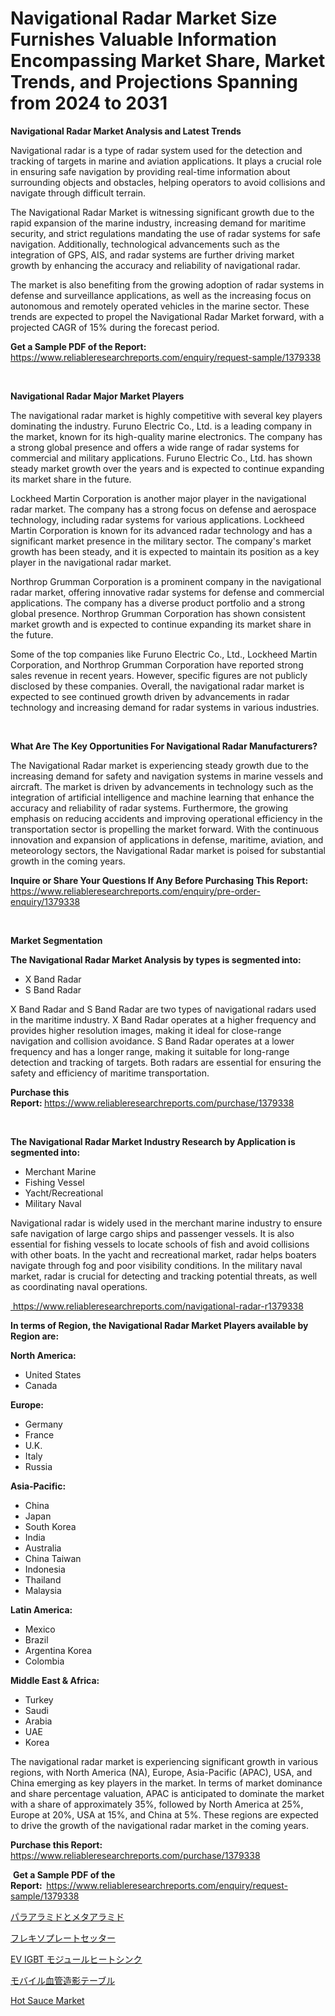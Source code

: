 <p><h1>Navigational Radar Market Size Furnishes Valuable Information Encompassing Market Share, Market Trends, and Projections Spanning from 2024 to 2031</h1></p><p><strong>Navigational Radar Market Analysis and Latest Trends</strong></p>
<p><p>Navigational radar is a type of radar system used for the detection and tracking of targets in marine and aviation applications. It plays a crucial role in ensuring safe navigation by providing real-time information about surrounding objects and obstacles, helping operators to avoid collisions and navigate through difficult terrain.</p><p>The Navigational Radar Market is witnessing significant growth due to the rapid expansion of the marine industry, increasing demand for maritime security, and strict regulations mandating the use of radar systems for safe navigation. Additionally, technological advancements such as the integration of GPS, AIS, and radar systems are further driving market growth by enhancing the accuracy and reliability of navigational radar.</p><p>The market is also benefiting from the growing adoption of radar systems in defense and surveillance applications, as well as the increasing focus on autonomous and remotely operated vehicles in the marine sector. These trends are expected to propel the Navigational Radar Market forward, with a projected CAGR of 15% during the forecast period.</p></p>
<p><strong>Get a Sample PDF of the Report:&nbsp;</strong> <a href="https://www.reliableresearchreports.com/enquiry/request-sample/1379338">https://www.reliableresearchreports.com/enquiry/request-sample/1379338</a></p>
<p>&nbsp;</p>
<p><strong>Navigational Radar Major Market Players</strong></p>
<p><p>The navigational radar market is highly competitive with several key players dominating the industry. Furuno Electric Co., Ltd. is a leading company in the market, known for its high-quality marine electronics. The company has a strong global presence and offers a wide range of radar systems for commercial and military applications. Furuno Electric Co., Ltd. has shown steady market growth over the years and is expected to continue expanding its market share in the future.</p><p>Lockheed Martin Corporation is another major player in the navigational radar market. The company has a strong focus on defense and aerospace technology, including radar systems for various applications. Lockheed Martin Corporation is known for its advanced radar technology and has a significant market presence in the military sector. The company's market growth has been steady, and it is expected to maintain its position as a key player in the navigational radar market.</p><p>Northrop Grumman Corporation is a prominent company in the navigational radar market, offering innovative radar systems for defense and commercial applications. The company has a diverse product portfolio and a strong global presence. Northrop Grumman Corporation has shown consistent market growth and is expected to continue expanding its market share in the future.</p><p>Some of the top companies like Furuno Electric Co., Ltd., Lockheed Martin Corporation, and Northrop Grumman Corporation have reported strong sales revenue in recent years. However, specific figures are not publicly disclosed by these companies. Overall, the navigational radar market is expected to see continued growth driven by advancements in radar technology and increasing demand for radar systems in various industries.</p></p>
<p>&nbsp;</p>
<p><strong>What Are The Key Opportunities For Navigational Radar Manufacturers?</strong></p>
<p><p>The Navigational Radar market is experiencing steady growth due to the increasing demand for safety and navigation systems in marine vessels and aircraft. The market is driven by advancements in technology such as the integration of artificial intelligence and machine learning that enhance the accuracy and reliability of radar systems. Furthermore, the growing emphasis on reducing accidents and improving operational efficiency in the transportation sector is propelling the market forward. With the continuous innovation and expansion of applications in defense, maritime, aviation, and meteorology sectors, the Navigational Radar market is poised for substantial growth in the coming years.</p></p>
<p><strong>Inquire or Share Your Questions If Any Before Purchasing This Report:</strong> <a href="https://www.reliableresearchreports.com/enquiry/pre-order-enquiry/1379338">https://www.reliableresearchreports.com/enquiry/pre-order-enquiry/1379338</a></p>
<p>&nbsp;</p>
<p><strong>Market Segmentation</strong></p>
<p><strong>The Navigational Radar Market Analysis by types is segmented into:</strong></p>
<p><ul><li>X Band Radar</li><li>S Band Radar</li></ul></p>
<p><p>X Band Radar and S Band Radar are two types of navigational radars used in the maritime industry. X Band Radar operates at a higher frequency and provides higher resolution images, making it ideal for close-range navigation and collision avoidance. S Band Radar operates at a lower frequency and has a longer range, making it suitable for long-range detection and tracking of targets. Both radars are essential for ensuring the safety and efficiency of maritime transportation.</p></p>
<p><strong>Purchase this Report:&nbsp;</strong><a href="https://www.reliableresearchreports.com/purchase/1379338">https://www.reliableresearchreports.com/purchase/1379338</a></p>
<p>&nbsp;</p>
<p><strong>The Navigational Radar Market Industry Research by Application is segmented into:</strong></p>
<p><ul><li>Merchant Marine</li><li>Fishing Vessel</li><li>Yacht/Recreational</li><li>Military Naval</li></ul></p>
<p><p>Navigational radar is widely used in the merchant marine industry to ensure safe navigation of large cargo ships and passenger vessels. It is also essential for fishing vessels to locate schools of fish and avoid collisions with other boats. In the yacht and recreational market, radar helps boaters navigate through fog and poor visibility conditions. In the military naval market, radar is crucial for detecting and tracking potential threats, as well as coordinating naval operations.</p></p>
<p><a href="https://www.reliableresearchreports.com/navigational-radar-r1379338">&nbsp;https://www.reliableresearchreports.com/navigational-radar-r1379338</a></p>
<p><strong>In terms of Region, the Navigational Radar Market Players available by Region are:</strong></p>
<p>
    <p> <strong> North America: </strong>
        <ul>
            <li>United States</li>
            <li>Canada</li>
        </ul>
        </p> 
    <p> <strong> Europe: </strong>
        <ul>
            <li>Germany</li>
            <li>France</li>
            <li>U.K.</li>
            <li>Italy</li>
            <li>Russia</li>
        </ul>
        </p> 
    <p> <strong> Asia-Pacific: </strong>
        <ul>
            <li>China</li>
            <li>Japan</li>
            <li>South Korea</li>
            <li>India</li>
            <li>Australia</li>
            <li>China Taiwan</li>
            <li>Indonesia</li>
            <li>Thailand</li>
            <li>Malaysia</li>
        </ul>
        </p> 
    <p> <strong> Latin America: </strong>
        <ul>
            <li>Mexico</li>
            <li>Brazil</li>
            <li>Argentina Korea</li>
            <li>Colombia</li>
        </ul>
        </p> 
    <p> <strong> Middle East & Africa: </strong>
        <ul>
            <li>Turkey</li>
            <li>Saudi</li>
            <li>Arabia</li>
            <li>UAE</li>
            <li>Korea</li>
        </ul>
    </p>
    </p>
<p><p>The navigational radar market is experiencing significant growth in various regions, with North America (NA), Europe, Asia-Pacific (APAC), USA, and China emerging as key players in the market. In terms of market dominance and share percentage valuation, APAC is anticipated to dominate the market with a share of approximately 35%, followed by North America at 25%, Europe at 20%, USA at 15%, and China at 5%. These regions are expected to drive the growth of the navigational radar market in the coming years.</p></p>
<p><strong>Purchase this Report: </strong><a href="https://www.reliableresearchreports.com/purchase/1379338">https://www.reliableresearchreports.com/purchase/1379338</a></p>
<p>&nbsp;<strong>Get a Sample PDF of the Report:&nbsp;&nbsp;</strong><a href="https://www.reliableresearchreports.com/enquiry/request-sample/1379338">https://www.reliableresearchreports.com/enquiry/request-sample/1379338</a></p>
<p><strong></strong></p>
<p><p><a href="https://github.com/one-cool-chick/Market-Research-Report-List-2/blob/main/7383128152748.md">パラアラミドとメタアラミド</a></p><p><a href="https://medium.com/@brayanborer2023/%E3%83%95%E3%83%AC%E3%82%AF%E3%82%BD%E3%83%97%E3%83%AC%E3%83%BC%E3%83%88%E3%82%BB%E3%83%83%E3%82%BF%E3%83%BC%E5%B8%82%E5%A0%B4%E3%81%AE%E3%82%B5%E3%82%A4%E3%82%BA-%E3%82%B7%E3%82%A7%E3%82%A2-%E3%81%8A%E3%82%88%E3%81%B3%E3%83%88%E3%83%AC%E3%83%B3%E3%83%89%E5%88%86%E6%9E%90%E3%83%AC%E3%83%9D%E3%83%BC%E3%83%88%E3%81%AF-%E8%A3%BD%E5%93%81-%E3%82%B5%E3%83%BC%E3%83%9E%E3%83%ABctp-%E7%B4%AB%E5%A4%96%E7%B7%9A%E3%82%AB%E3%83%83%E3%83%88-%E5%88%A5-%E3%81%8A%E3%82%88%E3%81%B3%E3%82%BB%E3%82%B0%E3%83%A1%E3%83%B3%E3%83%88%E4%BA%88%E6%B8%AC%E3%82%922024%E5%B9%B4%E3%81%8B%E3%82%892031%E5%B9%B4%E3%81%BE%E3%81%A7%E6%8F%90%E4%BE%9B%E3%81%97%E3%81%A6%E3%81%84%E3%81%BE%E3%81%99-ea1379c6d64e">フレキソプレートセッター</a></p><p><a href="https://github.com/CarlieShields/Market-Research-Report-List-1/blob/main/2733102152749.md">EV IGBT モジュールヒートシンク</a></p><p><a href="https://medium.com/@elenorkiehn/2024%E5%B9%B4%E3%81%8B%E3%82%892031%E5%B9%B4%E3%81%BE%E3%81%A7%E3%81%AE-%E3%81%AEcagr%E3%81%A7%E6%8B%A1%E5%A4%A7%E3%81%97%E3%81%A6%E3%81%84%E3%82%8B%E3%83%A2%E3%83%90%E3%82%A4%E3%83%AB%E8%A1%80%E7%AE%A1%E9%80%A0%E5%BD%B1%E3%83%86%E3%83%BC%E3%83%96%E3%83%AB%E5%B8%82%E5%A0%B4%E3%81%AE%E3%82%B5%E3%82%A4%E3%82%BA%E3%81%AB%E9%96%A2%E3%81%99%E3%82%8B%E6%B4%9E%E5%AF%9F-bf356cd2cba2">モバイル血管造影テーブル</a></p><p><a href="https://github.com/seekum/Market-Research-Report-List-3/blob/main/hot-sauce-market.md">Hot Sauce Market</a></p></p>